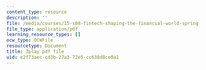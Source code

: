 ```yaml
---
content_type: resource
description: ''
file: /media/courses/15-s08-fintech-shaping-the-financial-world-spring-2020/e2f73aeccd3b27a372e5cc638d8ce0a1_LaP0Ut84GzI.pdf
file_type: application/pdf
learning_resource_types: []
ocw_type: OCWFile
resourcetype: Document
title: 3play pdf file
uid: e2f73aec-cd3b-27a3-72e5-cc638d8ce0a1
---
```

